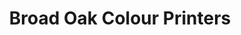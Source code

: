 ---
title: "Broad Oak Colour Printers"
url: /canterbury/broad-oak-colour-printers/
shop: copyshop
---